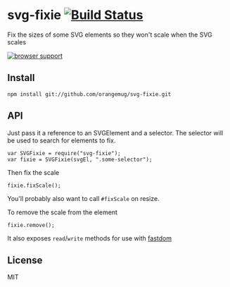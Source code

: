 # svg-fixie [![Build Status](https://travis-ci.org/orangemug/svg-fixie.svg?branch=master)](https://travis-ci.org/orangemug/svg-fixie)
Fix the sizes of some SVG elements so they won't scale when the SVG scales

[![browser support](https://ci.testling.com/orangemug/svg-fixie.png)](https://ci.testling.com/orangemug/svg-fixie)


## Install

    npm install git://github.com/orangemug/svg-fixie.git


## API
Just pass it a reference to an SVGElement and a selector. The selector will be used to search for elements to fix.

    var SVGFixie = require("svg-fixie");
    var fixie = SVGFixie(svgEl, ".some-selector");

Then fix the scale

    fixie.fixScale();

You'll probably also want to call `#fixScale` on resize. 

To remove the scale from the element

    fixie.remove();

It also exposes `read`/`write` methods for use with [fastdom](https://github.com/wilsonpage/fastdom)


## License
MIT

